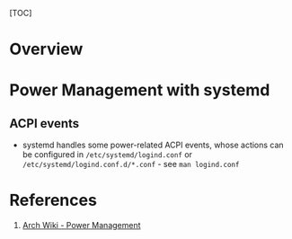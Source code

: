 [TOC]

# Overview

# Power Management with systemd
## ACPI events
- systemd handles some power-related ACPI events, whose actions can be configured in `/etc/systemd/logind.conf` or `/etc/systemd/logind.conf.d/*.conf` - see `man logind.conf`

# References
1. [Arch Wiki - Power Management][1]

[1]: https://wiki.archlinux.org/index.php/Power_management "Arch Wiki - Power Management"
